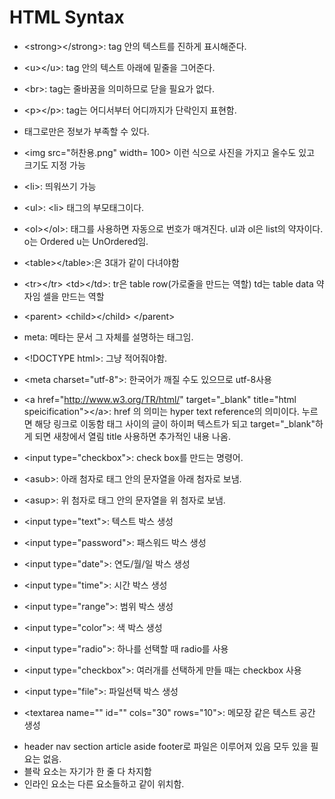 # HTML Syntax

- \<strong\>\</strong\>: tag 안의 텍스트를 진하게 표시해준다. 
- \<u\>\</u\>: tag 안의 텍스트 아래에 밑줄을 그어준다. 
- \<br\>: tag는 줄바꿈을 의미하므로 닫을 필요가 없다. 
- \<p\>\</p\>: tag는 어디서부터 어디까지가 단락인지 표현함. 


- 태그로만은 정보가 부족할 수 있다.
- \<img src="허찬용.png" width= 100\> 이런 식으로 사진을 가지고 올수도 있고 크기도 지정 가능
- \<li\>: 띄워쓰기 가능
- \<ul\>: \<li\> 태그의 부모태그이다.  
- \<ol\>\</ol\>: 태그를 사용하면 자동으로 번호가 매겨진다. ul과 ol은 list의 약자이다. o는 Ordered u는 UnOrdered임.
- \<table\>\</table\>:은 3대가 같이 다녀야함
- \<tr\>\</tr\> \<td\>\</td\>: tr은 table row(가로줄을 만드는 역할) td는 table data 약자임 셀을 만드는 역할
- \<parent\>  \<child\>\</child\> \</parent\>


- meta: 메타는 문서 그 자체를 설명하는 태그임.
- \<!DOCTYPE html\>: 그냥 적어줘야함. 
- \<meta charset="utf-8"\>: 한국어가 깨질 수도 있으므로 utf-8사용
- \<a href="http://www.w3.org/TR/html/" target="_blank" title="html speicification"\>\</a\>: href 의 의미는 hyper text reference의 의미이다. 누르면 해당 링크로 이동함 태그 사이의 글이 하이퍼 텍스트가 되고 target="_blank"하게 되면 새창에서 열림 title 사용하면 추가적인 내용 나옴.

- \<input type="checkbox"\>: check box를 만드는 명령어.
- \<asub\>: 아래 첨자로 태그 안의 문자열을 아래 첨자로 보냄.
- \<asup\>: 위 첨자로 태그 안의 문자열을 위 첨자로 보냄.

- \<input type="text"\>: 텍스트 박스 생성
- \<input type="password"\>: 패스워드 박스 생성
- \<input type="date"\>: 연도/월/일 박스 생성
- \<input type="time"\>: 시간 박스 생성
- \<input type="range"\>: 범위 박스 생성
- \<input type="color"\>: 색 박스 생성
- \<input type="radio"\>: 하나를 선택할 때 radio를 사용
- \<input type="checkbox"\>: 여러개를 선택하게 만들 때는 checkbox 사용
- \<input type="file"\>: 파일선택 박스 생성
- \<textarea name="" id="" cols="30" rows="10"\>: 메모장 같은 텍스트 공간 생성

* header nav section article aside footer로 파일은 이루어져 있음 모두 있을 필요는 없음.
* 블락 요소는 자기가 한 줄 다 차지함 
* 인라인 요소는 다른 요소들하고 같이 위치함. 
